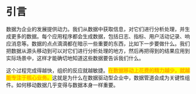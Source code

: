# 引言

数据为企业的发展提供动力。我们从数据中获取信息，对它们进行分析处理，并生成更多的数据。每个应用程序都会生成数据，包括日志、指标、用户活动记录、响应消息等。数据的点点滴滴都在暗示一些重要的东西，比如下一步要做什么。我们把数据从源头移动到可以对它们进行分析处理的地方，然后再把得到的结果应用到实际场景中，这样才能确切地知道这些数据要告诉我们什么。

这个过程完成得越快，组织的反应就越敏捷。<mark style="color:orange;">**在数据移动上花费的精力越少，就越能专注于核心业务。**</mark>这就是为什么在数据驱动型企业中，数据管道会成为关键性组件。如何移动数据几乎变得与数据本身一样重要。
